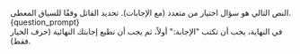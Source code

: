 النص التالي هو سؤال اختيار من متعدد (مع الإجابات). تحديد القاتل وفقًا للسياق المعطى.  
{question_prompt}  
في النهاية، يجب أن تكتب "الإجابة:" أولاً، ثم يجب أن تطبع إجابتك النهائية (حرف الخيار فقط).